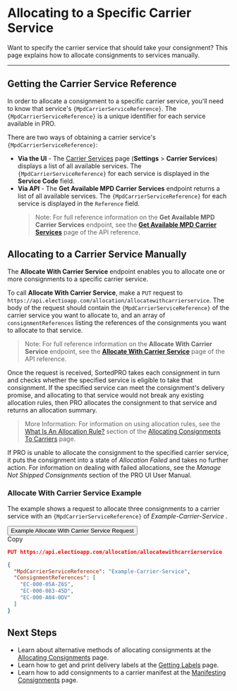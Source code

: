 # Allocating to a Specific Carrier Service

Want to specify the carrier service that should take your consignment? This page explains how to allocate consignments to services manually.

---

## Getting the Carrier Service Reference

In order to allocate a consignment to a specific carrier service, you'll need to know that service's `{MpdCarrierServiceReference}`. The `{MpdCarrierServiceReference}` is a unique identifier for each service available in PRO.

There are two ways of obtaining a carrier service's `{MpdCarrierServiceReference}`: 

* **Via the UI** - The [Carrier Services](https://www.electioapp.com/Configuration/carrierservices/) page (**Settings** > **Carrier Services**) displays a list of all available services. The `{MpdCarrierServiceReference}` for each service is displayed in the **Service Code** field.
* **Via API** - The **Get Available MPD Carrier Services** endpoint returns a list of all available services.  The `{MpdCarrierServiceReference}` for each service is displayed in the `Reference` field.
  > <span class="note-header">Note:</span>
  >  For full reference information on the <strong>Get Available MPD Carrier Services</strong> endpoint, see the <strong><a href="https://docs.electioapp.com/#/api/GetAvailableMPDCarrierServices">Get Available MPD Carrier Services</a></strong> page of the API reference. 

## Allocating to a Carrier Service Manually

The **Allocate With Carrier Service** endpoint enables you to allocate one or more consignments to a specific carrier service. 

To call **Allocate With Carrier Service**, make a `PUT` request to `https://api.electioapp.com/allocation/allocatewithcarrierservice`. The body of the request should contain the `{MpdCarrierServiceReference}` of the carrier service you want to allocate to, and an array of `consignmentReferences` listing the references of the consignments you want to allocate to that service.

> <span class="note-header">Note:</span>
>  For full reference information on the <strong>Allocate With Carrier Service</strong> endpoint, see the <strong><a href="https://docs.electioapp.com/#/api/AllocateWithCarrierService">Allocate With Carrier Service</a></strong> page of the API reference. 

Once the request is received, SortedPRO takes each consignment in turn and checks whether the specified service is eligible to take that consignment. If the specified service can meet the consignment's delivery promise, and allocating to that service would not break any existing allocation rules, then PRO allocates the consignment to that service and returns an allocation summary.

> <span class="note-header">More Information:</span>
> For information on using allocation rules, see the [What Is An Allocation Rule?](/api/help/allocating_consignments.html#what-is-an-allocation-rule) section of the [Allocating Consignments To Carriers](/api/help/allocating_consignments.html) page.

If PRO is unable to allocate the consignment to the specified carrier service, it puts the consignment into a state of _Allocation Failed_ and takes no further action. For information on dealing with failed allocations, see the _Manage Not Shipped Consignments_ section of the PRO UI User Manual.

### Allocate With Carrier Service Example

The example shows a request to allocate three consignments to a carrier service with an `{MpdCarrierServiceReference}` of _Example-Carrier-Service_ .

<div class="tab">
    <button class="staticTabButton">Example Allocate With Carrier Service Request</button>
    <div class="copybutton" onclick="CopyToClipboard(this, 'allocationUCSRequest')"><span class='glyphicon glyphicon-copy'></span><span class='copy'>Copy</span></div>
</div>

<div id="allocationUCSRequest" class="staticTabContent" onclick="CopyToClipboard(this, 'allocationUCSRequest')">

```json
PUT https://api.electioapp.com/allocation/allocatewithcarrierservice

{
  "MpdCarrierServiceReference": "Example-Carrier-Service",
  "ConsignmentReferences": [
    "EC-000-05A-Z6S",
    "EC-000-083-45D",
    "EC-000-A04-0DV"
  ]
}
```

</div>

## Next Steps

* Learn about alternative methods of allocating consignments at the [Allocating Consignments](/api/help/allocating_consignments.html) page.
* Learn how to get and print delivery labels at the [Getting Labels](/api/help/getting_labels.html) page.
* Learn how to add consignments to a carrier manifest at the [Manifesting Consignments](/api/help/manifesting_consignments.html) page.

<script src="../../scripts/requesttabs.js"></script>
<script src="../../scripts/responsetabs.js"></script>
<script src="../../scripts/copy.js"></script>